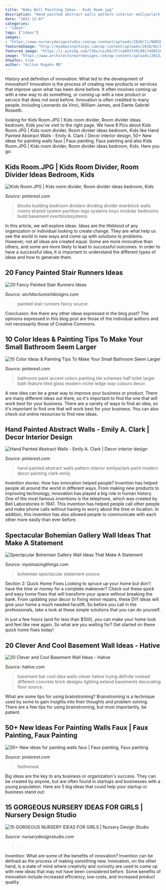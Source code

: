 ```yaml
---
title: "Baby Wall Painting Ideas - Kids Room.jpg"
description: "Hand painted abstract walls pattern interior emilyaclark paint modern decor painting clark emily"
date: "2022-12-07"
categories:
- "ideas"
tags: ["ideas"]
images:
- "https://www.nurserydesignstudio.com/wp-content/uploads/2020/11/NURSERY-IDEAS-FOR-GIRLS-8.png"
featuredImage: "http://myamazingthings.com/wp-content/uploads/2018/02/bohemian-gallery-wall-3.jpg"
featured_image: "https://i.pinimg.com/736x/ce/69/37/ce69373919817e005262b6b20adab2f2.jpg"
image: "https://www.architectureartdesigns.com/wp-content/uploads/2013/09/asas.jpg"
ShowToc: true
author: "Hilton Rogahn MD"
---
```



History and definition of innovation: What led to the development of innovation?
Innovation is the process of creating new products or services that improve upon what has been done before. It often involves coming up with a new way to do something, or coming up with a new product or service that does not exist before. Innovation is often credited to many people, including Leonardo da Vinci, William James, and Dante Gabriel Rossetti.

	

		
looking for Kids Room.JPG | Kids room divider, Room divider ideas bedroom, Kids you've visit to the right page. We have 8 Pics about Kids Room.JPG | Kids room divider, Room divider ideas bedroom, Kids like Hand Painted Abstract Walls - Emily A. Clark | Decor interior design, 50+ New ideas for painting walls faux | Faux painting, Faux painting and also Kids Room.JPG | Kids room divider, Room divider ideas bedroom, Kids. Here you go:
		
    
## Kids Room.JPG | Kids Room Divider, Room Divider Ideas Bedroom, Kids

<img loading=lazy src="https://i.pinimg.com/736x/40/26/55/402655a2880d080a5b34cd9cb6564db5--dividing-wall-dividing-kids-bedroom.jpg" onerror="this.onerror=null;this.src='https://tse1.mm.bing.net/th?id=OIP.g3zbQWQMyHPU8RqGn_w4SAHaJ3&amp;pid=15.1';" alt="Kids Room.JPG | Kids room divider, Room divider ideas bedroom, Kids">

_Source: pinterest.com_

>blocks building bedroom dividers dividing divider everblock walls rooms shared system partition lego systems boys modular bedrooms build basement everblocksystems. 

	

In this article, we will explore ideas. Ideas are the lifeblood of any organization or individual looking to create change. They are what help us see the world in new ways and come up with solutions to problems. However, not all ideas are created equal. Some are more innovative than others, and some are more likely to lead to successful outcomes. In order to have a successful idea, it is important to understand the different types of ideas and how to generate them.

    
## 20 Fancy Painted Stair Runners Ideas

<img loading=lazy src="https://www.architectureartdesigns.com/wp-content/uploads/2013/09/asas.jpg" onerror="this.onerror=null;this.src='https://tse3.mm.bing.net/th?id=OIP.u_CxQ9uVq8VhvTUQCDL0uwHaJo&amp;pid=15.1';" alt="20 Fancy Painted Stair Runners Ideas">

_Source: architectureartdesigns.com_

>painted stair runners fancy source. 

	

Conclusion: Are there any other ideas expressed in the blog post?
The opinions expressed in this blog post are those of the individual authors and not necessarily those of Creative Commons.

    
## 10 Color Ideas &amp; Painting Tips To Make Your Small Bathroom Seem Larger

<img loading=lazy src="https://i.pinimg.com/736x/4d/c4/11/4dc411b6a193eec5a1d71ae01b8fb2ee--small-bathroom-paint-bathroom-accent-wall.jpg" onerror="this.onerror=null;this.src='https://tse2.mm.bing.net/th?id=OIP.DTaqV1KsrVjI2BmCZhAFrgHaJ4&amp;pid=15.1';" alt="10 Color Ideas &amp; Painting Tips To Make Your Small Bathroom Seem Larger">

_Source: pinterest.com_

>bathroom paint accent colors painting tile schemes half toilet larger bath feature tiled glass modern niche ledge way colours decor. 

	

A new idea can be a great way to improve your business or product. There are many different ideas out there, so it's important to find the one that will work best for your business. There are a variety of ways to find an idea, so it's important to find one that will work best for your business. You can also check out online resources to find new ideas.

    
## Hand Painted Abstract Walls - Emily A. Clark | Decor Interior Design

<img loading=lazy src="https://i.pinimg.com/736x/0b/45/1c/0b451ce43f4bca49fe906a91f039897f.jpg" onerror="this.onerror=null;this.src='https://tse4.mm.bing.net/th?id=OIP.jE_cZrwKNuyZPZ5ynkpz5wHaK4&amp;pid=15.1';" alt="Hand Painted Abstract Walls - Emily A. Clark | Decor interior design">

_Source: pinterest.com_

>hand painted abstract walls pattern interior emilyaclark paint modern decor painting clark emily. 

	

Invention stories: How has innovation helped people?
Invention has helped people all around the world in different ways. From making new products to improving technology, innovation has played a big role in human history. One of the most famous inventions is the telephone, which was created by Bell Laboratories in 1941. This invention has helped people call other people and make phone calls without having to worry about the time or location. In addition, this invention has also allowed people to communicate with each other more easily than ever before.

    
## Spectacular Bohemian Gallery Wall Ideas That Make A Statement

<img loading=lazy src="http://myamazingthings.com/wp-content/uploads/2018/02/bohemian-gallery-wall-3.jpg" onerror="this.onerror=null;this.src='https://tse4.mm.bing.net/th?id=OIP.AHM-y3hp0fCCRWLb-fiLiAHaJ4&amp;pid=15.1';" alt="Spectacular Bohemian Gallery Wall Ideas That Make A Statement">

_Source: myamazingthings.com_

>bohemian spectacular statement source. 

	

Section 2: Quick Home Fixes
Looking to spruce up your home but don't have the time or money for a complete makeover? Check out these quick and easy home fixes that will transform your space without breaking the bank.
From updating your decor to fixing minor repairs, these DIY ideas will give your home a much needed facelift. So before you call in the professionals, take a look at these simple solutions that you can do yourself.

In just a few hours (and for less than $100), you can make your home look and feel like new again. So what are you waiting for? Get started on these quick home fixes today!

    
## 20 Clever And Cool Basement Wall Ideas - Hative

<img loading=lazy src="https://hative.com/wp-content/uploads/2014/05/basement-wall-ideas/4-basement-bar-wall-idea.jpg" onerror="this.onerror=null;this.src='https://tse2.mm.bing.net/th?id=OIP.VrK1x4OanKNsJ2TRbGXaCgHaE8&amp;pid=15.1';" alt="20 Clever and Cool Basement Wall Ideas - Hative">

_Source: hative.com_

>basement bar cool idea walls clever hative trying definite instead different concrete brick designs lighting extend basements decorating floor source. 

	

What are some tips for using brainstroming?
Brainstroming is a technique used by some to gain insights into their thoughts and problem solving. There are a few tips for using brainstroming, but most importantly, be patient.

    
## 50+ New Ideas For Painting Walls Faux | Faux Painting, Faux Painting

<img loading=lazy src="https://i.pinimg.com/736x/ce/69/37/ce69373919817e005262b6b20adab2f2.jpg" onerror="this.onerror=null;this.src='https://tse1.mm.bing.net/th?id=OIP.uycFBRdCAsxEONWLdiHTIAAAAA&amp;pid=15.1';" alt="50+ New ideas for painting walls faux | Faux painting, Faux painting">

_Source: pinterest.com_

>fashioneal. 

	

Big ideas are the key to any business or organization's success. They can be created by anyone, but are often found in startups and businesses with a young population. Here are 5 big ideas that could help your startup or business stand out: 

    
## 15 GORGEOUS NURSERY IDEAS FOR GIRLS | Nursery Design Studio

<img loading=lazy src="https://www.nurserydesignstudio.com/wp-content/uploads/2020/11/NURSERY-IDEAS-FOR-GIRLS-8.png" onerror="this.onerror=null;this.src='https://tse3.mm.bing.net/th?id=OIP.buX6Gl8B8f7MrQV3elLwSgHaLH&amp;pid=15.1';" alt="15 GORGEOUS NURSERY IDEAS FOR GIRLS | Nursery Design Studio">

_Source: nurserydesignstudio.com_

>. 

	

Invention: What are some of the benefits of innovation?
Invention can be defined as the process of making something new. Innovation, on the other hand, is a state of mind where creativity and curiosity are used to come up with new ideas that may not have been considered before. Some benefits of innovation include increased efficiency, low costs, and increased product quality.

